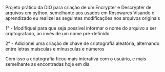 Projeto prático da DIO para criação de um Encrypter e Descrypter de arquivos em python, semelhante aos usados em Rnsowares
Visando o aprendizado eu realizei as seguintes modificações nos arquivos originais

1° - Modifiquei para que seja possível informar o nome do arquivo a ser criptografado, ao invés de um nome pré-definido

2° - Adicionei uma criação de chave de criptografia aleatória, alternando entre letras maísculas e mínusculas e números

Com isso a criptografia ficou mais interativa com o usuário, e mais semelhante as encontradas hoje em dia

